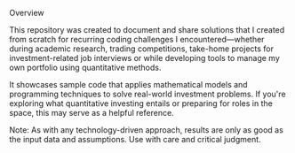 Overview

This repository was created to document and share solutions that I created from scratch for recurring coding challenges I encountered—whether during academic research, trading competitions, take-home projects for investment-related job interviews or while developing tools to manage my own portfolio using quantitative methods.

It showcases sample code that applies mathematical models and programming techniques to solve real-world investment problems. If you're exploring what quantitative investing entails or preparing for roles in the space, this may serve as a helpful reference.

Note: As with any technology-driven approach, results are only as good as the input data and assumptions. Use with care and critical judgment.
